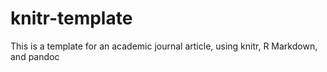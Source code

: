 knitr-template
==============

This is a template for an academic journal article, using knitr, R Markdown, and pandoc
